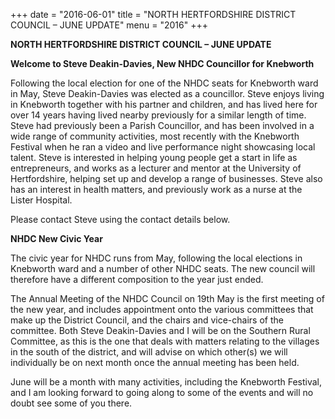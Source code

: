 +++
date = "2016-06-01"
title = "NORTH HERTFORDSHIRE DISTRICT COUNCIL – JUNE UPDATE"
menu = "2016"
+++

**NORTH HERTFORDSHIRE DISTRICT COUNCIL – JUNE UPDATE**

**Welcome to Steve Deakin-Davies, New NHDC Councillor for Knebworth**

Following the local election for one of the NHDC seats for Knebworth
ward in May, Steve Deakin-Davies was elected as a councillor. Steve
enjoys living in Knebworth together with his partner and children, and
has lived here for over 14 years having lived nearby previously for a
similar length of time. Steve had previously been a Parish Councillor,
and has been involved in a wide range of community activities, most
recently with the Knebworth Festival when he ran a video and live
performance night showcasing local talent. Steve is interested in
helping young people get a start in life as entrepreneurs, and works as
a lecturer and mentor at the University of Hertfordshire, helping set up
and develop a range of businesses. Steve also has an interest in health
matters, and previously work as a nurse at the Lister Hospital.

Please contact Steve using the contact details below.

**NHDC New Civic Year**

The civic year for NHDC runs from May, following the local elections in
Knebworth ward and a number of other NHDC seats. The new council will
therefore have a different composition to the year just ended.

The Annual Meeting of the NHDC Council on 19th May is the first meeting
of the new year, and includes appointment onto the various committees
that make up the District Council, and the chairs and vice-chairs of the
committee. Both Steve Deakin-Davies and I will be on the Southern Rural
Committee, as this is the one that deals with matters relating to the
villages in the south of the district, and will advise on which other(s)
we will individually be on next month once the annual meeting has been
held.

June will be a month with many activities, including the Knebworth
Festival, and I am looking forward to going along to some of the events
and will no doubt see some of you there.
